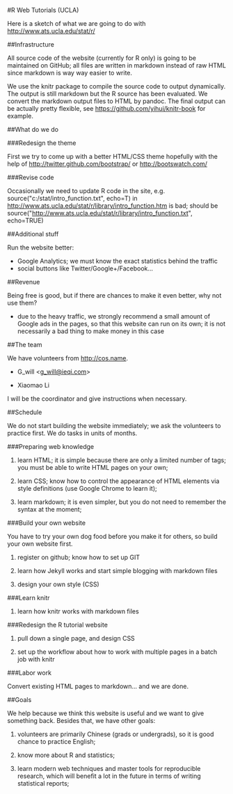 #R Web Tutorials (UCLA)

Here is a sketch of what we are going to do with http://www.ats.ucla.edu/stat/r/

##Infrastructure

All source code of the website (currently for R only) is going to be maintained on GitHub; all files are written in markdown instead of raw HTML since markdown is way way easier to write.

We use the knitr package to compile the source code to output dynamically. The output is still markdown but the R source has been evaluated. We convert the markdown output files to HTML by pandoc. The final output can be actually pretty flexible, see https://github.com/yihui/knitr-book for example.

##What do we do

###Redesign the theme

First we try to come up with a better HTML/CSS theme hopefully with the help of http://twitter.github.com/bootstrap/ or http://bootswatch.com/

###Revise code

Occasionally we need to update R code in the site, e.g. source("c:/stat/intro_function.txt", echo=T) in http://www.ats.ucla.edu/stat/r/library/intro_function.htm is bad; should be source("http://www.ats.ucla.edu/stat/r/library/intro_function.txt", echo=TRUE)

##Additional stuff

Run the website better:

* Google Analytics; we must know the exact statistics behind the traffic
* social buttons like Twitter/Google+/Facebook...

##Revenue

Being free is good, but if there are chances to make it even better, why not use them?

* due to the heavy traffic, we strongly recommend a small amount of Google ads in the pages, so that this website can run on its own; it is not necessarily a bad thing to make money in this case

##The team

We have volunteers from http://cos.name.

* G_will &lt;g_will@ieqi.com&gt;

* Xiaomao Li

I will be the coordinator and give instructions when necessary.

##Schedule

We do not start building the website immediately; we ask the volunteers to practice first. We do tasks in units of months.

###Preparing web knowledge

1. learn HTML; it is simple because there are only a limited number of tags; you must be able to write HTML pages on your own;

2. learn CSS; know how to control the appearance of HTML elements via style definitions (use Google Chrome to learn it);

3. learn markdown; it is even simpler, but you do not need to remember the syntax at the moment;

###Build your own website

You have to try your own dog food before you make it for others, so build your own website first.

1. register on github; know how to set up GIT

2. learn how Jekyll works and start simple blogging with markdown files

3. design your own style (CSS)

###Learn knitr

1. learn how knitr works with markdown files

###Redesign the R tutorial website

1. pull down a single page, and design CSS

2. set up the workflow about how to work with multiple pages in a batch job with knitr

###Labor work

Convert existing HTML pages to markdown... and we are done.

##Goals

We help because we think this website is useful and we want to give something back. Besides that, we have other goals:

1. volunteers are primarily Chinese (grads or undergrads), so it is good chance to practice English;

2. know more about R and statistics;

3. learn modern web techniques and master tools for reproducible research, which will benefit a lot in the future in terms of writing statistical reports;